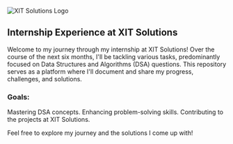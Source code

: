 
![XIT Solutions Logo](https://github.com/AbdulMannan19/XIT-Solutions/assets/72088166/247925c6-9341-42e4-98c4-fdd111936471)


## **Internship Experience at XIT Solutions**


Welcome to my journey through my internship at XIT Solutions! Over the course of the next six months, I'll be tackling various tasks, predominantly focused on Data Structures and Algorithms (DSA) questions.
This repository serves as a platform where I'll document and share my progress, challenges, and solutions.

### **Goals:**
Mastering DSA concepts.
Enhancing problem-solving skills.
Contributing to the projects at XIT Solutions.


Feel free to explore my journey and the solutions I come up with!

